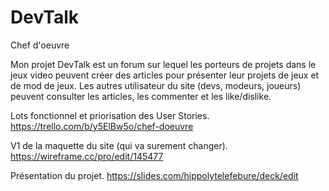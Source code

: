 # DevTalk
Chef d'oeuvre

Mon projet DevTalk est un forum sur lequel les porteurs de projets dans le jeux video peuvent créer des articles pour présenter leur projets de jeux et de mod de jeux.
Les autres utilisateur du site (devs, modeurs, joueurs) peuvent consulter les articles, les commenter et les like/dislike.

Lots fonctionnel et priorisation des User Stories. https://trello.com/b/y5ElBw5o/chef-doeuvre

V1 de la maquette du site (qui va surement changer). https://wireframe.cc/pro/edit/145477

Présentation du projet. https://slides.com/hippolytelefebure/deck/edit
